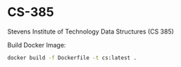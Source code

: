 # CS-385
Stevens Institute of Technology Data Structures (CS 385)

Build Docker Image:
```bash
docker build -f Dockerfile -t cs:latest .
```